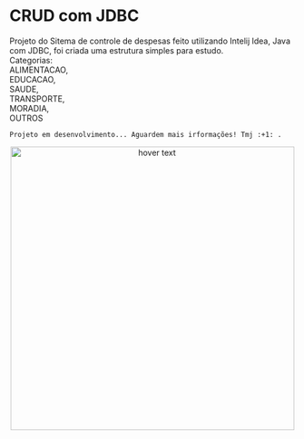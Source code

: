 # CRUD com JDBC <br>
Projeto do Sitema de controle de despesas feito utilizando Intelij Idea, Java com JDBC, foi criada uma estrutura simples para estudo.
<br>
Categorias: <br>
    ALIMENTACAO,<br>
    EDUCACAO,<br>
    SAUDE,<br>
    TRANSPORTE,<br>
    MORADIA,<br>
    OUTROS<br>
    
    Projeto em desenvolvimento... Aguardem mais irformações! Tmj :+1: .
   
   <p align="center">
  <img src="https://encrypted-tbn0.gstatic.com/images?q=tbn:ANd9GcQJeFA7gLiVuDTSuo4XD8eqtOIh89zy-e25nS_v5_91hFpe_Gc8bopv2MGcNZxrC4K64g&usqp=CAU" width="500" title="hover text">
</p>
